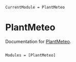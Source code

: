 ```@meta
CurrentModule = PlantMeteo
```

# PlantMeteo

Documentation for [PlantMeteo](https://github.com/PalmStudio/PlantMeteo.jl).

```@index
```

```@autodocs
Modules = [PlantMeteo]
```
